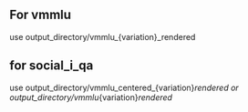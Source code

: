 ## For vmmlu

use output_directory/vmmlu_{variation}_rendered

## for social_i_qa

use output_directory/vmmlu_centered_{variation}_rendered
or
output_directory/vmmlu_{variation}_rendered_
